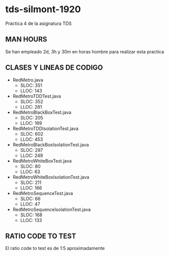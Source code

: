 # tds-silmont-1920

Práctica 4 de la asignatura TDS

## MAN HOURS 
Se han empleado 2d, 3h y 30m en horas hombre para realizar esta practica

## CLASES Y LINEAS DE CODIGO
*  RedMetro.java
    *  SLOC: 351
    *  LLOC: 143
*  RedMetroTDDTest.java
    *  SLOC: 352
    *  LLOC: 281
*  RedMetroBlackBoxTest.java
    *  SLOC: 205
    *  LLOC: 169
*  RedMetroTDDIsolationTest.java
    *  SLOC: 602
    *  LLOC: 453
*  RedMetroBlackBoxIsolationTest.java
    *  SLOC: 297
    *  LLOC: 249
*  RedMetroWhiteBoxTest.java
    *  SLOC: 80
    *  LLOC: 63
*  RedMetroWhiteBoxIsolationTest.java
    *  SLOC: 211
    *  LLOC: 166
*  RedMetroSequenceTest.java
    *  SLOC: 66
    *  LLOC: 47
*  RedMetroSequenceIsolationTest.java
    *  SLOC: 168
    *  LLOC: 133


## RATIO CODE TO TEST
El ratio code to test es de 1:5 aproximadamente
